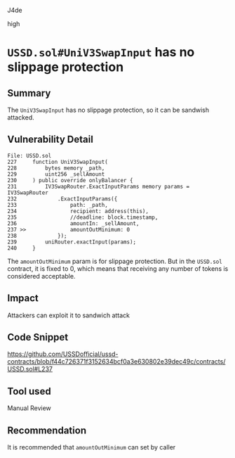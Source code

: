 J4de

high

# `USSD.sol#UniV3SwapInput` has no slippage protection

## Summary

The `UniV3SwapInput` has no slippage protection, so it can be sandwish attacked.

## Vulnerability Detail

```solidity
File: USSD.sol
227     function UniV3SwapInput(
228         bytes memory _path,
229         uint256 _sellAmount
230     ) public override onlyBalancer {
231         IV3SwapRouter.ExactInputParams memory params = IV3SwapRouter
232             .ExactInputParams({
233                 path: _path,
234                 recipient: address(this),
235                 //deadline: block.timestamp,
236                 amountIn: _sellAmount,
237 >>              amountOutMinimum: 0
238             });
239         uniRouter.exactInput(params);
240     }
```

The `amountOutMinimum` param is for slippage protection. But in the `USSD.sol` contract, it is fixed to 0, which means that receiving any number of tokens is considered acceptable.

## Impact

Attackers can exploit it to sandwich attack

## Code Snippet

https://github.com/USSDofficial/ussd-contracts/blob/f44c726371f3152634bcf0a3e630802e39dec49c/contracts/USSD.sol#L237

## Tool used

Manual Review

## Recommendation

It is recommended that `amountOutMinimum` can set by caller